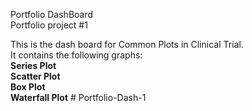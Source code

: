 Portfolio DashBoard <br>
Portfolio project #1 <br>

This is the dash board for Common Plots in Clinical Trial.
<br>
It contains the following graphs:
<br>
<b>Series Plot</b>
<br>
<b>Scatter Plot</b>
<br>
<b>Box Plot</b>
<br>
<b>Waterfall Plot</b>
 
 
#   P o r t f o l i o - D a s h - 1  
 